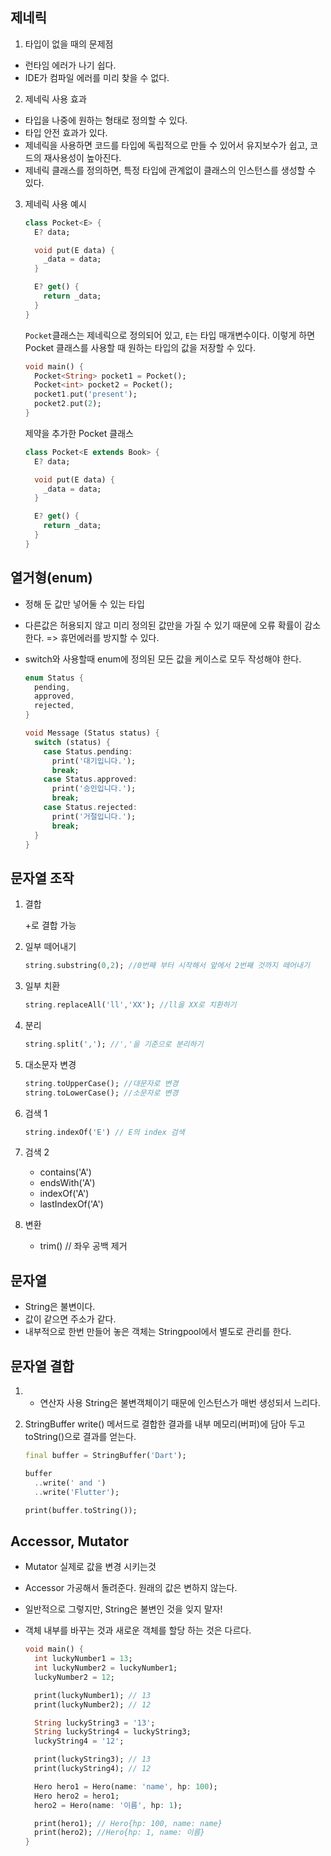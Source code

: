 ## 제네릭

1. 타입이 없을 때의 문제점

* 런타임 에러가 나기 쉽다.
* IDE가 컴파일 에러를 미리 찾을 수 없다.

2. 제네릭 사용 효과

* 타입을 나중에 원하는 형태로 정의할 수 있다.
* 타입 안전 효과가 있다.
* 제네릭을 사용하면 코드를 타입에 독립적으로 만들 수 있어서 유지보수가 쉽고, 코드의 재사용성이 높아진다.
* 제네릭 클래스를 정의하면, 특정 타입에 관계없이 클래스의 인스턴스를 생성할 수 있다.

3. 제네릭 사용 예시

    ```dart
    class Pocket<E> {
      E? data;

      void put(E data) {
        _data = data;
      }

      E? get() {
        return _data;
      }
    }
    ```

   `Pocket`클래스는 제네릭으로 정의되어 있고, `E`는 타입 매개변수이다. 이렇게 하면 Pocket 클래스를 사용할 때 원하는 타입의 값을 저장할 수 있다.

    ```dart
    void main() {
      Pocket<String> pocket1 = Pocket();
      Pocket<int> pocket2 = Pocket();
      pocket1.put('present');
      pocket2.put(2);
    }
    ```

   제약을 추가한 Pocket 클래스

    ```dart
    class Pocket<E extends Book> {
      E? data;

      void put(E data) {
        _data = data;
      }

      E? get() {
        return _data;
      }
    }
    ```

## 열거형(enum)

* 정해 둔 값만 넣어둘 수 있는 타입
* 다른값은 허용되지 않고 미리 정의된 값만을 가질 수 있기 때문에 오류 확률이 감소한다. => 휴먼에러를 방지할 수 있다.
* switch와 사용할때 enum에 정의된 모든 값을 케이스로 모두 작성해야 한다.

  ```dart
  enum Status {
    pending,
    approved,
    rejected,
  }

  void Message (Status status) {
    switch (status) {
      case Status.pending:
        print('대기입니다.');
        break;
      case Status.approved:
        print('승인입니다.');
        break;
      case Status.rejected:
        print('거절입니다.');
        break;
    }
  }
  ```

## 문자열 조작

1. 결합

   +로 결합 가능

2. 일부 떼어내기

    ```dart
    string.substring(0,2); //0번째 부터 시작해서 앞에서 2번째 것까지 떼어내기
    ```

3. 일부 치환

    ```dart
    string.replaceAll('ll','XX'); //ll을 XX로 치환하기
    ```

4. 분리

    ```dart
    string.split(','); //','을 기준으로 분리하기
    ```

5. 대소문자 변경

    ```dart
    string.toUpperCase(); //대문자로 변경
    string.toLowerCase(); //소문자로 변경
    ```

6. 검색 1

    ```dart
    string.indexOf('E') // E의 index 검색
    ```  

7. 검색 2
    * contains('A')
    * endsWith('A')
    * indexOf('A')
    * lastIndexOf('A')

8. 변환
    * trim() // 좌우 공백 제거

## 문자열

* String은 불변이다.
* 값이 같으면 주소가 같다.
* 내부적으로 한번 만들어 놓은 객체는 Stringpool에서 별도로 관리를 한다.

## 문자열 결합

1.
    + 연산자 사용
      String은 불변객체이기 때문에 인스턴스가 매번 생성되서 느리다.

2. StringBuffer
   write() 메서드로 결합한 결과를 내부 메모리(버퍼)에 담아 두고 toString()으로 결과를 얻는다.

    ```dart
    final buffer = StringBuffer('Dart');

    buffer
      ..write(' and ')
      ..write('Flutter');

    print(buffer.toString());
    ```

## Accessor, Mutator

* Mutator
  실제로 값을 변경 시키는것

* Accessor
  가공해서 돌려준다. 원래의 값은 변하지 않는다.


* 일반적으로 그렇지만, String은 불변인 것을 잊지 말자!

* 객체 내부를 바꾸는 것과 새로운 객체를 할당 하는 것은 다르다.

   ```dart
   void main() {
     int luckyNumber1 = 13;
     int luckyNumber2 = luckyNumber1;
     luckyNumber2 = 12;

     print(luckyNumber1); // 13
     print(luckyNumber2); // 12

     String luckyString3 = '13';
     String luckyString4 = luckyString3;
     luckyString4 = '12';

     print(luckyString3); // 13
     print(luckyString4); // 12

     Hero hero1 = Hero(name: 'name', hp: 100);
     Hero hero2 = hero1;
     hero2 = Hero(name: '이름', hp: 1);

     print(hero1); // Hero{hp: 100, name: name}
     print(hero2); //Hero{hp: 1, name: 이름}
   }
   ``` 
     